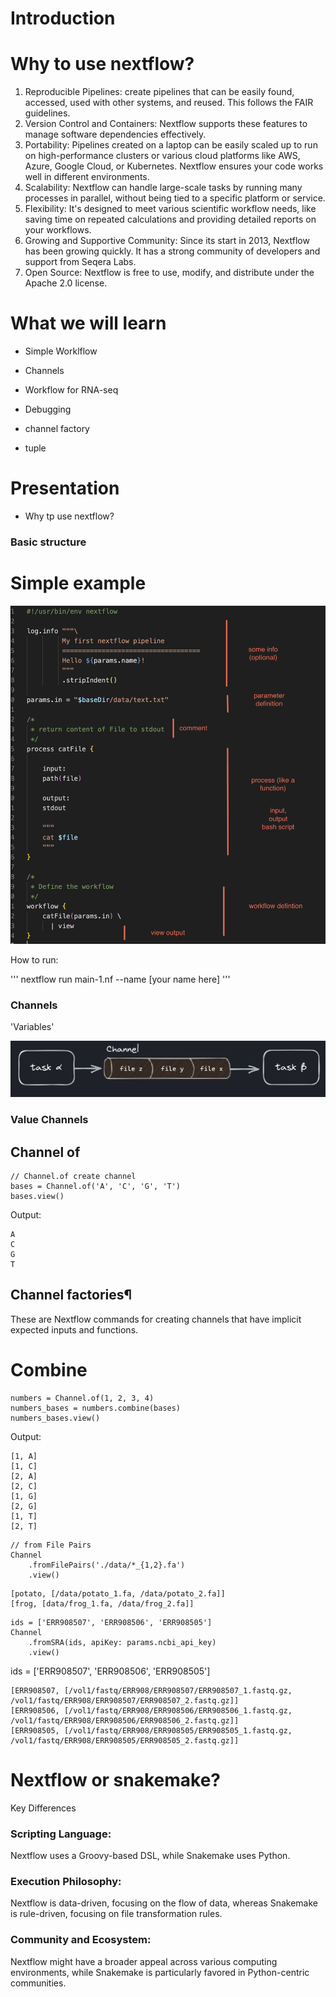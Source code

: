 # Introduction

# Why to use nextflow?

1. Reproducible Pipelines: create pipelines that can be easily found, accessed, used with other systems, and reused. This follows the FAIR guidelines.
2. Version Control and Containers: Nextflow supports these features to manage software dependencies effectively.
3. Portability: Pipelines created on a laptop can be easily scaled up to run on high-performance clusters or various cloud platforms like AWS, Azure, Google Cloud, or Kubernetes. Nextflow ensures your code works well in different environments.
4. Scalability: Nextflow can handle large-scale tasks by running many processes in parallel, without being tied to a specific platform or service.
5. Flexibility: It's designed to meet various scientific workflow needs, like saving time on repeated calculations and providing detailed reports on your workflows.
6. Growing and Supportive Community: Since its start in 2013, Nextflow has been growing quickly. It has a strong community of developers and support from Seqera Labs.
7. Open Source: Nextflow is free to use, modify, and distribute under the Apache 2.0 license.

# What we will learn

- Simple Worklflow
- Channels
- Workflow for RNA-seq


- Debugging
- channel factory 
- tuple 



# Presentation
- Why tp use nextflow?



### Basic structure 



# Simple example

![Alt text](example-1.png)


How to run:

'''
nextflow run main-1.nf --name [your name here]
'''

### Channels

'Variables'

![Alt text](channel.png)

### Value Channels 
## Channel of
``````
// Channel.of create channel 
bases = Channel.of('A', 'C', 'G', 'T')
bases.view()
``````
Output:
```{r class.source="bg-danger", class.output="bg-warning"}
A
C
G
T
```
## Channel factories¶

These are Nextflow commands for creating channels that have implicit expected inputs and functions.
# Combine
``````
numbers = Channel.of(1, 2, 3, 4)
numbers_bases = numbers.combine(bases)
numbers_bases.view()
``````
Output:
```{r df-drop-ok, class.source="bg-success"}
[1, A]
[1, C]
[2, A]
[2, C]
[1, G]
[2, G]
[1, T]
[2, T]
```

`````
// from File Pairs
Channel
    .fromFilePairs('./data/*_{1,2}.fa')
    .view()
`````

````
[potato, [/data/potato_1.fa, /data/potato_2.fa]]
[frog, [data/frog_1.fa, /data/frog_2.fa]]
````
```
ids = ['ERR908507', 'ERR908506', 'ERR908505']
Channel
    .fromSRA(ids, apiKey: params.ncbi_api_key)
    .view()
```
ids = ['ERR908507', 'ERR908506', 'ERR908505']

``````
[ERR908507, [/vol1/fastq/ERR908/ERR908507/ERR908507_1.fastq.gz, /vol1/fastq/ERR908/ERR908507/ERR908507_2.fastq.gz]]
[ERR908506, [/vol1/fastq/ERR908/ERR908506/ERR908506_1.fastq.gz, /vol1/fastq/ERR908/ERR908506/ERR908506_2.fastq.gz]]
[ERR908505, [/vol1/fastq/ERR908/ERR908505/ERR908505_1.fastq.gz, /vol1/fastq/ERR908/ERR908505/ERR908505_2.fastq.gz]]
``````
# Nextflow or snakemake?

Key Differences
### Scripting Language: 
Nextflow uses a Groovy-based DSL, while Snakemake uses Python.
### Execution Philosophy: 
Nextflow is data-driven, focusing on the flow of data, whereas Snakemake is rule-driven, focusing on file transformation rules.
### Community and Ecosystem: 
Nextflow might have a broader appeal across various computing environments, while Snakemake is particularly favored in Python-centric communities.
